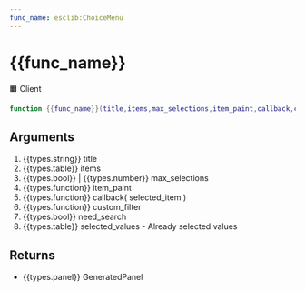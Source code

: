 ```yaml
---
func_name: esclib:ChoiceMenu
---
```

# {{func_name}}
🟧 Client

``` lua
function {{func_name}}(title,items,max_selections,item_paint,callback,custom_filter,need_search, selected_values)
```

## Arguments
1. {{types.string}}  title
2. {{types.table}} items
3. {{types.bool}} | {{types.number}} max_selections
4. {{types.function}} item_paint
5. {{types.function}} callback( selected_item )
6. {{types.function}} custom_filter
7. {{types.bool}} need_search
8. {{types.table}} selected_values - Already selected values

## Returns
- {{types.panel}}  GeneratedPanel